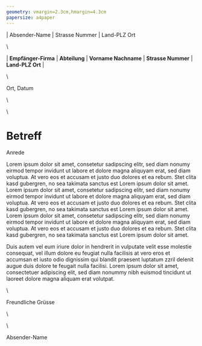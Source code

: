 ```yaml
---
geometry: vmargin=2.3cm,hmargin=4.3cm
papersize: a4paper
---
```


| Absender-Name
| Strasse Nummer
| Land-PLZ Ort

\ 

|                                                                **Empfänger-Firma**
|                                                                **Abteilung**
|                                                                **Vorname Nachname**
|                                                                **Strasse Nummer**
|                                                                **Land-PLZ Ort**
|

\ 

Ort, Datum

\ 

\ 

# Betreff

Anrede

Lorem ipsum dolor sit amet, consetetur sadipscing elitr, sed diam nonumy eirmod
tempor invidunt ut labore et dolore magna aliquyam erat, sed diam voluptua. At
vero eos et accusam et justo duo dolores et ea rebum. Stet clita kasd gubergren,
no sea takimata sanctus est Lorem ipsum dolor sit amet. Lorem ipsum dolor sit
amet, consetetur sadipscing elitr, sed diam nonumy eirmod tempor invidunt ut
labore et dolore magna aliquyam erat, sed diam voluptua. At vero eos et accusam
et justo duo dolores et ea rebum. Stet clita kasd gubergren, no sea takimata
sanctus est Lorem ipsum dolor sit amet. Lorem ipsum dolor sit amet, consetetur
sadipscing elitr, sed diam nonumy eirmod tempor invidunt ut labore et dolore
magna aliquyam erat, sed diam voluptua. At vero eos et accusam et justo duo
dolores et ea rebum. Stet clita kasd gubergren, no sea takimata sanctus est
Lorem ipsum dolor sit amet.

Duis autem vel eum iriure dolor in hendrerit in vulputate velit esse molestie
consequat, vel illum dolore eu feugiat nulla facilisis at vero eros et accumsan
et iusto odio dignissim qui blandit praesent luptatum zzril delenit augue duis
dolore te feugait nulla facilisi. Lorem ipsum dolor sit amet, consectetuer
adipiscing elit, sed diam nonummy nibh euismod tincidunt ut laoreet dolore magna
aliquam erat volutpat.

\ 

Freundliche Grüsse

\ 

\ 

Absender-Name
